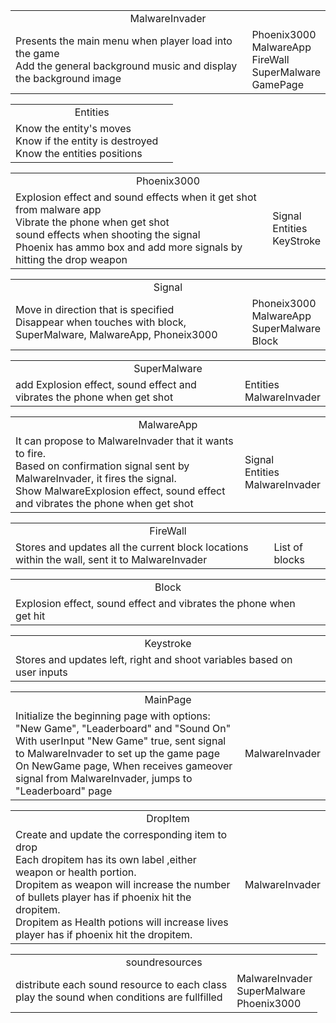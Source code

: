 <table><tr align = 'center'><td colspan = '2'>MalwareInvader</td></tr><tr><td>
Presents the main menu when player load into the game<br> 
Add the general background music and display the background image</td> 
<td>Phoenix3000<br>
MalwareApp<br>
FireWall<br>
SuperMalware<br>
GamePage<br>
</td>
</tr>
</table>

<table><tr align = 'center'><td colspan = '2'>Entities</td></tr>
<tr><td>Know the entity's moves<br>
Know if the entity is destroyed<br>
Know the entities positions
</td>
<td></td></tr></table>

<table><tr align = 'center'><td colspan = '2'>Phoenix3000</td></tr><tr><td>
<!--Has all the states as entity<br>Initially has three lives and decrement one Whenever get shot<br>Move horizontally <br>Use KeyStroke to update position<br>Has physical signals and fire signals<br>Disappear when it get shot from malware app-->
Explosion effect and sound effects when it get shot from malware app<br>
Vibrate the phone when get shot<br>
sound effects when shooting the signal<br>
Phoenix has ammo box and add more signals by hitting the drop weapon<br>
</td><td>
Signal<br>
Entities<br>
KeyStroke<br>
</td></tr></table>

<table><tr align = 'center'><td colspan = '2'>Signal</td></tr><tr><td>
Move in direction that is specified <br>
Disappear when touches with block, SuperMalware, MalwareApp, Phoneix3000<br>
</td><td>
Phoneix3000 <br>
MalwareApp <br>
SuperMalware<br>
Block
</td></tr></table>

<table><tr align = 'center'><td colspan = '2'>SuperMalware</td></tr><tr><td>
<!--SuperMalware can decide when to appear randomly every 30 seconds. <br>SuperMalware tells MalwareInvader it's entity information. <br>Based on system controlled horizontal movements, update its positions in entities Show explosion effect when I get shot<br> -->
add Explosion effect, sound effect and vibrates the phone when get shot<br>
</td><td>Entities<br> MalwareInvader</td></tr></table>

<table><tr align = 'center'><td colspan = '2'>MalwareApp</td></tr><tr><td>
It can propose to MalwareInvader that it wants to fire. <br>
Based on confirmation signal sent by MalwareInvader, it fires the signal. <br>
Show MalwareExplosion effect, sound effect and vibrates the phone when get shot
</td><td>Signal <br> Entities<br>MalwareInvader
</td></tr></table>

<table><tr align = 'center'><td colspan = '2'>FireWall</td></tr><tr><td>
Stores and updates all the current block locations
within the wall, sent it to MalwareInvader<br>
</td><td>List of blocks
</td></tr></table>

<table><tr align = 'center'><td colspan = '2'>Block</td></tr><tr><td>
Explosion effect, sound effect and vibrates the phone when get hit<br>
</td><td></td></tr></table>

<table><tr align = 'center'><td colspan = '2'>Keystroke</td></tr><tr><td>
Stores and updates left, right and shoot variables based on user inputs<br>
</td><td></td></tr></table>

<table><tr align = 'center'><td colspan = '2'>MainPage</td></tr><tr><td>
Initialize the beginning page with options: "New Game", "Leaderboard" and "Sound On" <br>
With userInput "New Game" true, sent signal to MalwareInvader to set up the game page<br>
On NewGame page, When receives gameover signal from MalwareInvader, jumps to "Leaderboard" page<!-- With userInput "Leaderboard" true, draw the Leaderboard page, which contains a "back" button <br> --><!-- With userInput "Sound On" true, sound on <br> -->
<!-- On Leaderboard page, when "back" true, jumps to "New Game"  page <br> -->
</td><td>MalwareInvader</td></tr></table>

<table><tr align = 'center'><td colspan = '2'>DropItem</td></tr><tr><td>
Create and update  the corresponding item to drop <br>
Each dropitem has its own label ,either weapon or health portion.  <br>
Dropitem as weapon will increase the number of bullets player has if phoenix hit the dropitem. <br>
Dropitem as Health potions will increase lives player has if phoenix hit the dropitem. <br>

</td><td>MalwareInvader<br> </td> </tr></table>
<table><tr align = 'center'><td colspan = '2'>soundresources</td></tr><tr><td>
distribute each sound resource to each class <br>
play the sound when conditions are fullfilled <br>
</td><td>MalwareInvader<br> SuperMalware<br> Phoenix3000<br></td> </tr></table>
